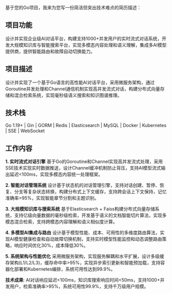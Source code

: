 基于您的Go项目，我来为您写一份简洁但突出技术难点的简历描述：

## 项目功能
设计并实现企业级AI对话平台，构建支持1000+并发用户的实时流式对话系统，开发大规模知识库与智能搜索平台，实现多模态内容处理和语义理解，集成多AI模型提供商，提供智能路由和故障自动切换能力。

## 项目描述
设计并实现了一个基于Go语言的高性能AI对话平台，采用微服务架构，通过Goroutine并发处理和Channel通信机制实现高并发流式对话，构建分布式向量存储和混合检索系统，实现毫秒级语义搜索和知识图谱推理。

## 技术栈
Go 1.19+ | Gin | GORM | Redis | Elasticsearch | MySQL | Docker | Kubernetes | SSE | WebSocket

## 工作内容

**1. 实时流式对话引擎**
基于Go的Goroutine和Channel实现高并发流式处理，采用SSE技术实现实时数据推送，设计Channel缓冲机制防止背压，支持AI模型流式输出延迟<100ms，实现多模态内容统一处理框架。

**2. 智能对话管理系统**
设计基于状态机的对话管理引擎，支持对话创建、暂停、恢复、分支等复杂状态转换，构建分布式上下文缓存，支持跨会话上下文保持，记忆准确率>95%，实现智能章节分割和主题识别。

**3. 大规模知识库与搜索系统**
基于Elasticsearch + Faiss构建分布式向量存储系统，支持亿级向量数据的毫秒级检索，开发基于语义的文档智能切片算法，实现多模态混合检索，支持跨模态内容理解和语义相似度计算。

**4. 多模型AI集成与路由**
设计基于模型性能、成本、可用性的多维度路由算法，实现AI模型健康检查和自动故障切换机制，支持实时模型性能监控和动态调整路由策略，响应时间优化30%，成本降低30%。

**5. 系统架构与性能优化**
采用微服务架构，实现服务解耦和水平扩展，设计多级缓存架构(L1/L2/L3)，缓存命中率>95%，实现异步索引更新和智能预加载，支持容器化部署和Kubernetes编排，系统可用性达到99.9%。

**技术成果**: AI对话响应延迟<100ms，知识库搜索响应时间<50ms，支持1000+并发用户，检索准确率>95%，系统可用性99.9%，支持千万级用户规模。
